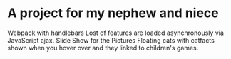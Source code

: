 # A project for my nephew and niece

Webpack with handlebars
Lost of features are loaded asynchronously via JavaScript ajax.
Slide Show for the Pictures
Floating cats with catfacts shown when you hover over and they linked to children's games.
